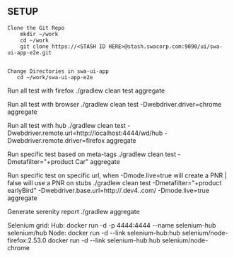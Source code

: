 SETUP
----

    Clone the Git Repo
        mkdir ~/work
        cd ~/work
        git clone https://<STASH ID HERE>@stash.swacorp.com:9090/ui/swa-ui-app-e2e.git


    Change Directories in swa-ui-app
       cd ~/work/swa-ui-app-e2e


Run all test with firefox
    ./gradlew clean test aggregate

Run all test with browser
    ./gradlew clean test -Dwebdriver.driver=chrome aggregate

Run all test with hub
    ./gradlew clean test -Dwebdriver.remote.url=http://localhost:4444/wd/hub -Dwebdriver.remote.driver=firefox aggregate

Run specific test based on meta-tags
    ./gradlew clean test -Dmetafilter="+product Car" aggregate

Run specific test on specific url, when -Dmode.live=true will create a PNR | false will use a PNR on stubs
         ./gradlew clean test -Dmetafilter="+product earlyBird" -Dwebdriver.base.url=http://.dev4..com/ -Dmode.live=true aggregate

Generate serenity report
    ./gradlew aggregate


Selenium grid:
    Hub:
        docker run -d -p 4444:4444 --name selenium-hub selenium/hub
    Node:
        docker run -d --link selenium-hub:hub selenium/node-firefox:2.53.0
        docker run -d --link selenium-hub:hub selenium/node-chrome
